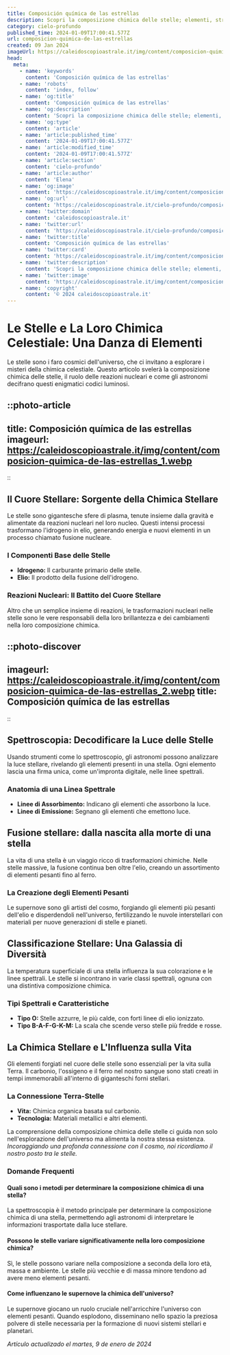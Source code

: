 ```yaml
---
title: Composición química de las estrellas
description: Scopri la composizione chimica delle stelle; elementi, strutture e segreti delluniverso. Esplora i misteri stellari in italiano.
category: cielo-profundo
published_time: 2024-01-09T17:00:41.577Z
url: composicion-quimica-de-las-estrellas
created: 09 Jan 2024
imageUrl: https://caleidoscopioastrale.it/img/content/composicion-quimica-de-las-estrellas_1.webp
head:
  meta:
    - name: 'keywords'
      content: 'Composición química de las estrellas'
    - name: 'robots'
      content: 'index, follow'
    - name: 'og:title'
      content: 'Composición química de las estrellas'
    - name: 'og:description'
      content: 'Scopri la composizione chimica delle stelle; elementi, strutture e segreti delluniverso. Esplora i misteri stellari in italiano.'
    - name: 'og:type'
      content: 'article'
    - name: 'article:published_time'
      content: '2024-01-09T17:00:41.577Z'
    - name: 'article:modified_time'
      content: '2024-01-09T17:00:41.577Z'
    - name: 'article:section'
      content: 'cielo-profundo'
    - name: 'article:author'
      content: 'Elena'
    - name: 'og:image'
      content: 'https://caleidoscopioastrale.it/img/content/composicion-quimica-de-las-estrellas_1.webp'
    - name: 'og:url'
      content: 'https://caleidoscopioastrale.it/cielo-profundo/composicion-quimica-de-las-estrellas'
    - name: 'twitter:domain'
      content: 'caleidoscopioastrale.it'
    - name: 'twitter:url'
      content: 'https://caleidoscopioastrale.it/cielo-profundo/composicion-quimica-de-las-estrellas'
    - name: 'twitter:title'
      content: 'Composición química de las estrellas'
    - name: 'twitter:card'
      content: 'https://caleidoscopioastrale.it/img/content/composicion-quimica-de-las-estrellas_1.webp'
    - name: 'twitter:description'
      content: 'Scopri la composizione chimica delle stelle; elementi, strutture e segreti delluniverso. Esplora i misteri stellari in italiano.'
    - name: 'twitter:image'
      content: 'https://caleidoscopioastrale.it/img/content/composicion-quimica-de-las-estrellas_1.webp'
    - name: 'copyright'
      content: '© 2024 caleidoscopioastrale.it'
---
```

# Le Stelle e La Loro Chimica Celestiale: Una Danza di Elementi

Le stelle sono i faro cosmici dell'universo, che ci invitano a esplorare i misteri della chimica celestiale. Questo articolo svelerà la composizione chimica delle stelle, il ruolo delle reazioni nucleari e come gli astronomi decifrano questi enigmatici codici luminosi.

::photo-article
---
title: Composición química de las estrellas
imageurl: https://caleidoscopioastrale.it/img/content/composicion-quimica-de-las-estrellas_1.webp
---
::

## Il Cuore Stellare: Sorgente della Chimica Stellare

Le stelle sono gigantesche sfere di plasma, tenute insieme dalla gravità e alimentate da reazioni nucleari nel loro nucleo. Questi intensi processi trasformano l'idrogeno in elio, generando energia e nuovi elementi in un processo chiamato fusione nucleare.

### I Componenti Base delle Stelle
- **Idrogeno:** Il carburante primario delle stelle.
- **Elio:** Il prodotto della fusione dell'idrogeno.

### Reazioni Nucleari: Il Battito del Cuore Stellare

Altro che un semplice insieme di reazioni, le trasformazioni nucleari nelle stelle sono le vere responsabili della loro brillantezza e dei cambiamenti nella loro composizione chimica.


::photo-discover
---
imageurl: https://caleidoscopioastrale.it/img/content/composicion-quimica-de-las-estrellas_2.webp
title: Composición química de las estrellas
---
::

## Spettroscopia: Decodificare la Luce delle Stelle

Usando strumenti come lo spettroscopio, gli astronomi possono analizzare la luce stellare, rivelando gli elementi presenti in una stella. Ogni elemento lascia una firma unica, come un'impronta digitale, nelle linee spettrali.

### Anatomia di una Linea Spettrale
- **Linee di Assorbimento:** Indicano gli elementi che assorbono la luce.
- **Linee di Emissione:** Segnano gli elementi che emettono luce.

## Fusione stellare: dalla nascita alla morte di una stella

La vita di una stella è un viaggio ricco di trasformazioni chimiche. Nelle stelle massive, la fusione continua ben oltre l'elio, creando un assortimento di elementi pesanti fino al ferro.

### La Creazione degli Elementi Pesanti

Le supernove sono gli artisti del cosmo, forgiando gli elementi più pesanti dell'elio e disperdendoli nell'universo, fertilizzando le nuvole interstellari con materiali per nuove generazioni di stelle e pianeti.

## Classificazione Stellare: Una Galassia di Diversità

La temperatura superficiale di una stella influenza la sua colorazione e le linee spettrali. Le stelle si incontrano in varie classi spettrali, ognuna con una distintiva composizione chimica.

### Tipi Spettrali e Caratteristiche
- **Tipo O:** Stelle azzurre, le più calde, con forti linee di elio ionizzato.
- **Tipo B-A-F-G-K-M:** La scala che scende verso stelle più fredde e rosse.

## La Chimica Stellare e L'Influenza sulla Vita

Gli elementi forgiati nel cuore delle stelle sono essenziali per la vita sulla Terra. Il carbonio, l'ossigeno e il ferro nel nostro sangue sono stati creati in tempi immemorabili all'interno di giganteschi forni stellari.

### La Connessione Terra-Stelle
- **Vita:** Chimica organica basata sul carbonio.
- **Tecnologia:** Materiali metallici e altri elementi.

La comprensione della composizione chimica delle stelle ci guida non solo nell'esplorazione dell'universo ma alimenta la nostra stessa esistenza. *Incoraggiando una profonda connessione con il cosmo, noi ricordiamo il nostro posto tra le stelle.*

### Domande Frequenti

#### Quali sono i metodi per determinare la composizione chimica di una stella?
La spettroscopia è il metodo principale per determinare la composizione chimica di una stella, permettendo agli astronomi di interpretare le informazioni trasportate dalla luce stellare.

#### Possono le stelle variare significativamente nella loro composizione chimica?
Sì, le stelle possono variare nella composizione a seconda della loro età, massa e ambiente. Le stelle più vecchie e di massa minore tendono ad avere meno elementi pesanti.

#### Come influenzano le supernove la chimica dell'universo?
Le supernove giocano un ruolo cruciale nell'arricchire l'universo con elementi pesanti. Quando esplodono, disseminano nello spazio la preziosa polvere di stelle necessaria per la formazione di nuovi sistemi stellari e planetari.

_Artículo actualizado el martes, 9 de enero de 2024_